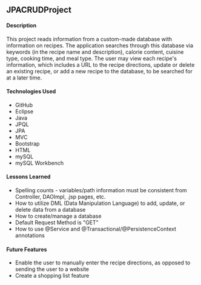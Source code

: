 ## JPACRUDProject

#### Description
This project reads information from a custom-made database with information on recipes. The application searches through this database via keywords (in the recipe name and description), calorie content, cuisine type, cooking time, and meal type.
The user may view each recipe's information, which includes a URL to the recipe directions, update or delete an existing recipe, or add a new recipe to the database, to be searched for at a later time.

#### Technologies Used
* GitHub
* Eclipse
* Java
* JPQL
* JPA
* MVC
* Bootstrap
* HTML
* mySQL
* mySQL Workbench

#### Lessons Learned
* Spelling counts - variables/path information must be consistent from Controller, DAOImpl, .jsp pages, etc.
* How to utilize DML (Data Manipulation Language) to add, update, or delete data from a database
* How to create/manage a database
* Default Request Method is "GET"
* How to use @Service and @Transactional/@PersistenceContext annotations

#### Future Features
* Enable the user to manually enter the recipe directions, as opposed to sending the user to a website
* Create a shopping list feature
